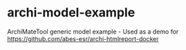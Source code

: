 # archi-model-example
ArchiMateTool generic model example - Used as a demo for https://github.com/abes-esr/archi-htmlreport-docker
